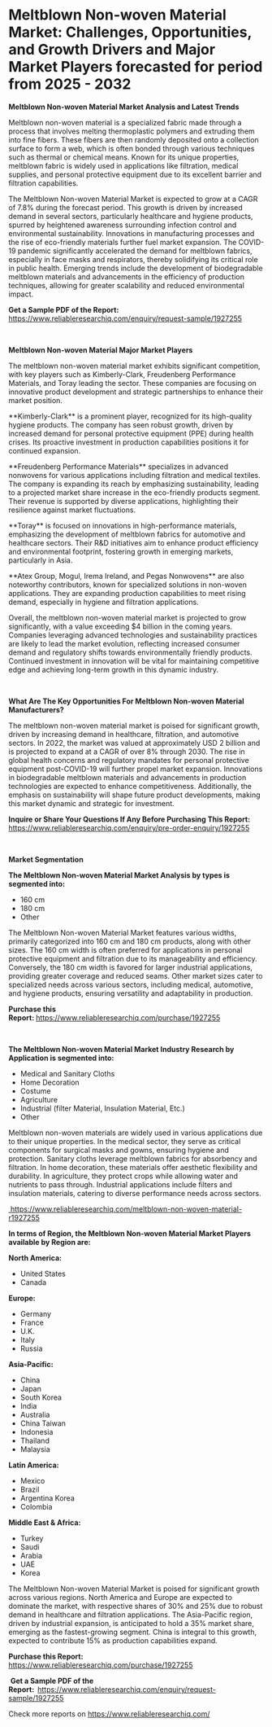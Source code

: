 <p><h1>Meltblown Non-woven Material Market: Challenges, Opportunities, and Growth Drivers and Major Market Players forecasted for period from 2025 - 2032</h1></p><p><strong>Meltblown Non-woven Material Market Analysis and Latest Trends</strong></p>
<p><p>Meltblown non-woven material is a specialized fabric made through a process that involves melting thermoplastic polymers and extruding them into fine fibers. These fibers are then randomly deposited onto a collection surface to form a web, which is often bonded through various techniques such as thermal or chemical means. Known for its unique properties, meltblown fabric is widely used in applications like filtration, medical supplies, and personal protective equipment due to its excellent barrier and filtration capabilities.</p><p>The Meltblown Non-woven Material Market is expected to grow at a CAGR of 7.8% during the forecast period. This growth is driven by increased demand in several sectors, particularly healthcare and hygiene products, spurred by heightened awareness surrounding infection control and environmental sustainability. Innovations in manufacturing processes and the rise of eco-friendly materials further fuel market expansion. The COVID-19 pandemic significantly accelerated the demand for meltblown fabrics, especially in face masks and respirators, thereby solidifying its critical role in public health. Emerging trends include the development of biodegradable meltblown materials and advancements in the efficiency of production techniques, allowing for greater scalability and reduced environmental impact.</p></p>
<p><strong>Get a Sample PDF of the Report:&nbsp;</strong> <a href="https://www.reliableresearchiq.com/enquiry/request-sample/1927255?utm_campaign=3103&utm_medium=2&utm_source=Github&utm_content=ia&utm_term=28032025&utm_id=meltblown-non-woven-material">https://www.reliableresearchiq.com/enquiry/request-sample/1927255</a></p>
<p>&nbsp;</p>
<p><strong>Meltblown Non-woven Material Major Market Players</strong></p>
<p><p>The meltblown non-woven material market exhibits significant competition, with key players such as Kimberly-Clark, Freudenberg Performance Materials, and Toray leading the sector. These companies are focusing on innovative product development and strategic partnerships to enhance their market position.</p><p>**Kimberly-Clark** is a prominent player, recognized for its high-quality hygiene products. The company has seen robust growth, driven by increased demand for personal protective equipment (PPE) during health crises. Its proactive investment in production capabilities positions it for continued expansion.</p><p>**Freudenberg Performance Materials** specializes in advanced nonwovens for various applications including filtration and medical textiles. The company is expanding its reach by emphasizing sustainability, leading to a projected market share increase in the eco-friendly products segment. Their revenue is supported by diverse applications, highlighting their resilience against market fluctuations.</p><p>**Toray** is focused on innovations in high-performance materials, emphasizing the development of meltblown fabrics for automotive and healthcare sectors. Their R&D initiatives aim to enhance product efficiency and environmental footprint, fostering growth in emerging markets, particularly in Asia.</p><p>**Atex Group, Mogul, Irema Ireland, and Pegas Nonwovens** are also noteworthy contributors, known for specialized solutions in non-woven applications. They are expanding production capabilities to meet rising demand, especially in hygiene and filtration applications.</p><p>Overall, the meltblown non-woven material market is projected to grow significantly, with a value exceeding $4 billion in the coming years. Companies leveraging advanced technologies and sustainability practices are likely to lead the market evolution, reflecting increased consumer demand and regulatory shifts towards environmentally friendly products. Continued investment in innovation will be vital for maintaining competitive edge and achieving long-term growth in this dynamic industry.</p></p>
<p>&nbsp;</p>
<p><strong>What Are The Key Opportunities For Meltblown Non-woven Material Manufacturers?</strong></p>
<p><p>The meltblown non-woven material market is poised for significant growth, driven by increasing demand in healthcare, filtration, and automotive sectors. In 2022, the market was valued at approximately USD 2 billion and is projected to expand at a CAGR of over 8% through 2030. The rise in global health concerns and regulatory mandates for personal protective equipment post-COVID-19 will further propel market expansion. Innovations in biodegradable meltblown materials and advancements in production technologies are expected to enhance competitiveness. Additionally, the emphasis on sustainability will shape future product developments, making this market dynamic and strategic for investment.</p></p>
<p><strong>Inquire or Share Your Questions If Any Before Purchasing This Report:</strong> <a href="https://www.reliableresearchiq.com/enquiry/pre-order-enquiry/1927255?utm_campaign=3103&utm_medium=2&utm_source=Github&utm_content=ia&utm_term=28032025&utm_id=meltblown-non-woven-material">https://www.reliableresearchiq.com/enquiry/pre-order-enquiry/1927255</a></p>
<p>&nbsp;</p>
<p><strong>Market Segmentation</strong></p>
<p><strong>The Meltblown Non-woven Material Market Analysis by types is segmented into:</strong></p>
<p><ul><li>160 cm</li><li>180 cm</li><li>Other</li></ul></p>
<p><p>The Meltblown Non-woven Material Market features various widths, primarily categorized into 160 cm and 180 cm products, along with other sizes. The 160 cm width is often preferred for applications in personal protective equipment and filtration due to its manageability and efficiency. Conversely, the 180 cm width is favored for larger industrial applications, providing greater coverage and reduced seams. Other market sizes cater to specialized needs across various sectors, including medical, automotive, and hygiene products, ensuring versatility and adaptability in production.</p></p>
<p><strong>Purchase this Report:&nbsp;</strong><a href="https://www.reliableresearchiq.com/purchase/1927255?utm_campaign=3103&utm_medium=2&utm_source=Github&utm_content=ia&utm_term=28032025&utm_id=meltblown-non-woven-material">https://www.reliableresearchiq.com/purchase/1927255</a></p>
<p>&nbsp;</p>
<p><strong>The Meltblown Non-woven Material Market Industry Research by Application is segmented into:</strong></p>
<p><ul><li>Medical and Sanitary Cloths</li><li>Home Decoration</li><li>Costume</li><li>Agriculture</li><li>Industrial (filter Material, Insulation Material, Etc.)</li><li>Other</li></ul></p>
<p><p>Meltblown non-woven materials are widely used in various applications due to their unique properties. In the medical sector, they serve as critical components for surgical masks and gowns, ensuring hygiene and protection. Sanitary cloths leverage meltblown fabrics for absorbency and filtration. In home decoration, these materials offer aesthetic flexibility and durability. In agriculture, they protect crops while allowing water and nutrients to pass through. Industrial applications include filters and insulation materials, catering to diverse performance needs across sectors.</p></p>
<p><a href="https://www.reliableresearchiq.com/meltblown-non-woven-material-r1927255?utm_campaign=3103&utm_medium=2&utm_source=Github&utm_content=ia&utm_term=28032025&utm_id=meltblown-non-woven-material">&nbsp;https://www.reliableresearchiq.com/meltblown-non-woven-material-r1927255</a></p>
<p><strong>In terms of Region, the Meltblown Non-woven Material Market Players available by Region are:</strong></p>
<p>
    <p> <strong> North America: </strong>
        <ul>
            <li>United States</li>
            <li>Canada</li>
        </ul>
        </p> 
    <p> <strong> Europe: </strong>
        <ul>
            <li>Germany</li>
            <li>France</li>
            <li>U.K.</li>
            <li>Italy</li>
            <li>Russia</li>
        </ul>
        </p> 
    <p> <strong> Asia-Pacific: </strong>
        <ul>
            <li>China</li>
            <li>Japan</li>
            <li>South Korea</li>
            <li>India</li>
            <li>Australia</li>
            <li>China Taiwan</li>
            <li>Indonesia</li>
            <li>Thailand</li>
            <li>Malaysia</li>
        </ul>
        </p> 
    <p> <strong> Latin America: </strong>
        <ul>
            <li>Mexico</li>
            <li>Brazil</li>
            <li>Argentina Korea</li>
            <li>Colombia</li>
        </ul>
        </p> 
    <p> <strong> Middle East & Africa: </strong>
        <ul>
            <li>Turkey</li>
            <li>Saudi</li>
            <li>Arabia</li>
            <li>UAE</li>
            <li>Korea</li>
        </ul>
    </p>
    </p>
<p><p>The Meltblown Non-woven Material Market is poised for significant growth across various regions. North America and Europe are expected to dominate the market, with respective shares of 30% and 25% due to robust demand in healthcare and filtration applications. The Asia-Pacific region, driven by industrial expansion, is anticipated to hold a 35% market share, emerging as the fastest-growing segment. China is integral to this growth, expected to contribute 15% as production capabilities expand.</p></p>
<p><strong>Purchase this Report: </strong><a href="https://www.reliableresearchiq.com/purchase/1927255?utm_campaign=3103&utm_medium=2&utm_source=Github&utm_content=ia&utm_term=28032025&utm_id=meltblown-non-woven-material">https://www.reliableresearchiq.com/purchase/1927255</a></p>
<p>&nbsp;<strong>Get a Sample PDF of the Report:&nbsp;&nbsp;</strong><a href="https://www.reliableresearchiq.com/enquiry/request-sample/1927255?utm_campaign=3103&utm_medium=2&utm_source=Github&utm_content=ia&utm_term=28032025&utm_id=meltblown-non-woven-material">https://www.reliableresearchiq.com/enquiry/request-sample/1927255</a></p>
<p><strong></strong></p>
<p>Check more reports on <a href="https://www.reliableresearchiq.com/?utm_campaign=3103&utm_medium=2&utm_source=Github&utm_content=ia&utm_term=28032025&utm_id=meltblown-non-woven-material">https://www.reliableresearchiq.com/</a></p>